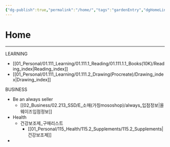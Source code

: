 ```yaml
---
{"dg-publish":true,"permalink":"/home/","tags":"gardenEntry","dgHomeLink":true,"dgPassFrontmatter":false}
---
```


# Home
---
LEARNING
- [[01_Personal/01.111_Learning/01.111.1_Reading/01.111.1.1_Books(10K)/Reading_index|Reading_index]]
- [[01_Personal/01.111_Learning/01.111.2_Drawing(Procreate)/Drawing_index|Drawing_index]]

BUSINESS
- Be an always seller
	- [[02_Business/02.213_SSD/E_소매(가칭mososhop)/always_입점정보|올웨이즈입점정보]]
- Health
	- 건강보조제_구매리스트
		- [[01_Personal/115_Health/115.2_Supplements/115.2_Supplements|건강보조제]]
- 
